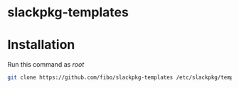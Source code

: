 slackpkg-templates
==================


# Installation

Run this command as *root*

```bash
git clone https://github.com/fibo/slackpkg-templates /etc/slackpkg/templates/
```

